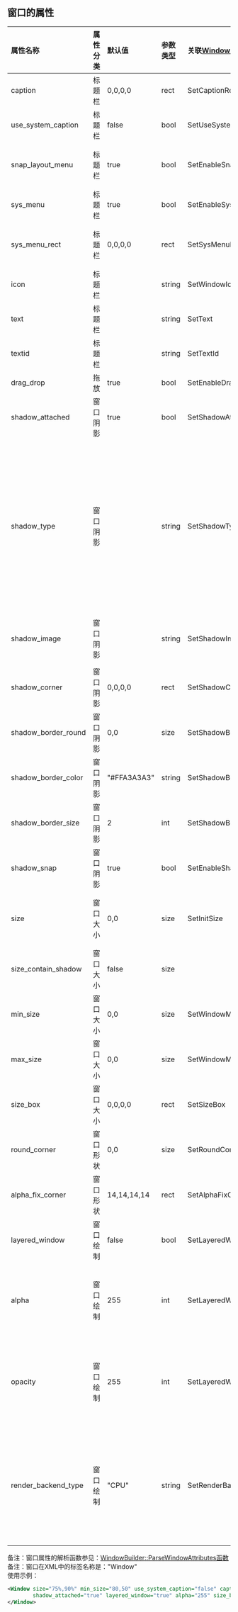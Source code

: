 ﻿## 窗口的属性
| 属性名称          | 属性分类| 默认值  |参数类型| 关联[Window.h](../duilib/Core/Window.h)中的函数| 用途 |
| :---              | :---    | :---    | :---   |:---                     |:--- |
| caption           | 标题栏  | 0,0,0,0 | rect   | SetCaptionRect          |窗口可拖动的标题栏大小的边距, 最后一个参数是指离上边框的距离,如(0,0,0,36) |
| use_system_caption| 标题栏  | false   | bool   | SetUseSystemCaption     |设置是否使用系统标题栏 |
| snap_layout_menu  | 标题栏  | true    | bool   | SetEnableSnapLayoutMenu |是否支持显示贴靠布局菜单（Windows 11新功能：通过将鼠标悬停在窗口的最大化按钮上或按 Win + Z，可以轻松访问对齐布局。） |
| sys_menu          | 标题栏  | true    | bool   | SetEnableSysMenu        |在右键点击标题栏时，是否显示系统的窗口菜单（可进行调整窗口状态，关闭窗口等操作）|
| sys_menu_rect     | 标题栏  | 0,0,0,0 | rect   | SetSysMenuRect          | 窗口菜单区域，在窗口标题栏的左上角（双击该区域可退出窗口，点击显示系统的窗口菜单），该功能若XML中无设置，默认是关闭的 |
| icon              | 标题栏  |         | string | SetWindowIcon           |设置窗口的图标文件路径，支持ico格式 |
| text              | 标题栏  |         | string | SetText                 |窗体标题字符串|
| textid            | 标题栏  |         | string | SetTextId               |窗体标题字符串的ID, ID在多语言文件中指定, 如(STRID_MIANWINDOW_TITLE) |
| drag_drop         | 拖放    | true    | bool   | SetEnableDragDrop       |设置是否允许拖放操作 |
| shadow_attached   | 窗口阴影| true    | bool   | SetShadowAttached       |窗口是否附加阴影效果,如(true) |
| shadow_type       | 窗口阴影|         | string | SetShadowType           |设置窗口的阴影类型：<br> "default"：默认阴影 <br> "big"：有阴影（大），直角，有边框（适合普通窗口）<br> "big_round"：有阴影（大），圆角，有边框（适合普通窗口）<br> "small"：有阴影（小），直角，有边框（适合普通窗口）<br> "small_round"：有阴影（小），圆角，有边框（适合普通窗口）<br> "menu"：有阴影（小），直角，有边框（适合弹出式窗口，比如菜单等）<br> "menu_round"：有阴影（小），圆角，有边框（适合弹出式窗口，比如菜单等）<br> "none"：无阴影，直角，有边框<br> "none_round"：无阴影，圆角，有边框|
| shadow_image      | 窗口阴影|         | string | SetShadowImage          |使用自定义的阴影图片去代替默认的阴影效果，设置的路径要注意相对路径以及九宫格属性，如(file='../public/shadow/shadow_big.svg' corner='64,64,68,70') |
| shadow_corner     | 窗口阴影| 0,0,0,0 | rect   | SetShadowCorner         |设置了shadow_image属性后，设置此属性来指定阴影素材的九宫格描述 |
| shadow_border_round| 窗口阴影| 0,0       | size  | SetShadowBorderRound  |设置了shadow_image属性后，设置此属性来指定阴影的圆角属性 |
| shadow_border_color| 窗口阴影|"#FFA3A3A3"|string | SetShadowBorderColor  |设置窗口阴影的边框颜色 |
| shadow_border_size | 窗口阴影|2          |int    | SetShadowBorderSize   |设置窗口阴影的边框大小，实际显示的边框大小为此值的一半 |
| shadow_snap        | 窗口阴影| true      | bool  | SetEnableShadowSnap   |设置阴影是否支持窗口贴边操作，如果为true，则在窗口贴近屏幕边缘时，这一侧的阴影自动隐藏，以增大视图内的有效空间 |
| size              | 窗口大小| 0,0     | size   | SetInitSize             |窗口的初始化大小, 支持的格式：size="1200,800", 或者size="50%,50%", 或者size="1200,50%", size="50%,800"，百分比是指屏幕宽度或者高度的百分比 |
| size_contain_shadow| 窗口大小| false  | size   |                         |窗口的初始化大小(size属性)，是否包含窗口的阴影，默认不包含，窗口的实际大小是配置的size值 + 阴影大小 |
| min_size          | 窗口大小| 0,0     | size   | SetWindowMinimumSize    |窗口最小大小, 如(320,240) |
| max_size          | 窗口大小| 0,0     | size   | SetWindowMaximumSize    |窗口最大大小, 如(1600,1200) |
| size_box          | 窗口大小| 0,0,0,0 | rect   | SetSizeBox              |窗口可拖动改变窗口大小的边距, 如(4,4,6,6) |
| round_corner      | 窗口形状| 0,0     | size   | SetRoundCorner          |窗口圆角大小, 如(4,4) |
| alpha_fix_corner  | 窗口形状|14,14,14,14| rect | SetAlphaFixCorner       |窗口圆角的透明通道修补范围 |
| layered_window    | 窗口绘制| false   | bool   | SetLayeredWindow        |设置是否为层窗口 |
| alpha             | 窗口绘制| 255     | int    | SetLayeredWindowAlpha   |设置透明度数值[0, 255]，当 alpha 为 0 时，窗口是完全透明的。 当 alpha 为 255 时，窗口是不透明的。<br>仅当layered_window="true"时有效，<br>该参数在UpdateLayeredWindow函数中作为参数使用(BLENDFUNCTION.SourceConstantAlpha)|
| opacity           | 窗口绘制| 255     | int    | SetLayeredWindowOpacity |设置透不明度数值[0, 255]，当 opacity 为 0 时，窗口是完全透明的。 当 opacity 为 255 时，窗口是不透明的。<br> 仅当IsLayeredWindow()为true的时候有效，所以如果当前不是分层窗口，内部会自动设置为分层窗口 <br>该参数在SetLayeredWindowAttributes函数中作为参数使用(bAlpha)|
| render_backend_type|窗口绘制| "CPU"   | string |SetRenderBackendType     | "CPU": CPU绘制 <br> "GL": 使用OpenGL绘制 <br> 注意事项: <br> （1）一个线程内，只允许有一个窗口使用OpenGL绘制，否则会出现导致程序崩溃的问题 <br> （2）OpenGL绘制的窗口，不能是分层窗口（即带有WS_EX_LAYERED属性的窗口）<br> （3）使用OpenGL的窗口，每次绘制都是绘制整个窗口，不支持局部绘制，所以不一定比使用CPU绘制的情况下性能更好|

备注：窗口属性的解析函数参见：[WindowBuilder::ParseWindowAttributes函数](../duilib/Core/WindowBuilder.cpp)    
备注：窗口在XML中的标签名称是："Window"     
使用示例：    
```xml
<Window size="75%,90%" min_size="80,50" use_system_caption="false" caption="0,0,0,36"
        shadow_attached="true" layered_window="true" alpha="255" size_box="4,4,4,4">
</Window>
```